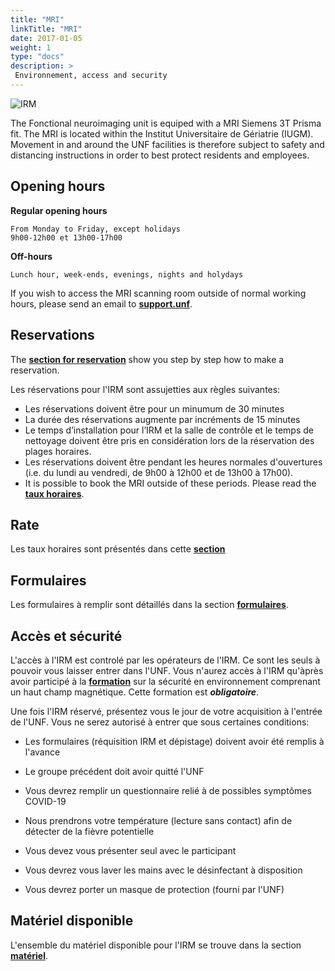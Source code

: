 ```yaml
---
title: "MRI"
linkTitle: "MRI"
date: 2017-01-05
weight: 1
type: "docs"
description: >
 Environnement, access and security
---
```


![IRM](/images/documentation/MRI_prisma.jpg)

The Fonctional neuroimaging unit is equiped with a MRI Siemens 3T Prisma fit. The MRI is located within the Institut Universitaire de Gériatrie (IUGM). Movement in and around the UNF facilities is therefore subject to safety and distancing instructions in order to best protect residents and employees.


## Opening hours

**Regular opening hours**

```
From Monday to Friday, except holidays
9h00-12h00 et 13h00-17h00
```

**Off-hours**
```
Lunch hour, week-ends, evenings, nights and holydays
```

If you wish to access the MRI scanning room outside of normal working hours, please send an email to **[support.unf](mailto:support.unf@criugm.qc.ca?subject=Demande_Accès_MRI_Off-Hours)**.


## Reservations

The [__section for reservation__](https://unf-montreal.ca/documentation/facility/reservation/) show you step by step how to make a reservation.  

Les réservations pour l'IRM sont assujetties aux règles suivantes:

* Les réservations doivent être pour un minumum de 30 minutes
* La durée des réservations augmente par incréments de 15 minutes
* Le temps d’installation pour l’IRM et la salle de contrôle et le temps de nettoyage doivent être pris en considération lors de la réservation des plages horaires.
* Les réservations doivent être pendant les heures normales d'ouvertures (i.e. du lundi au vendredi, de 9h00 à 12h00 et de 13h00 à 17h00).
* It is possible to book the MRI outside of these periods. Please read the [__taux horaires__](http://www.unf-montreal.ca/fr/rate).

## Rate

Les taux horaires sont présentés dans cette [__section__](https://unf-montreal.ca/fr/rate)


## Formulaires

Les formulaires à remplir sont détaillés dans la section [__formulaires__](https://unf-montreal.ca/fr/documentation/your_study/setup_mri/forms).


## Accès et sécurité

L'accès à l'IRM est controlé par les opérateurs de l'IRM. Ce sont les seuls à pouvoir vous laisser entrer dans l'UNF.
Vous n'aurez accès à l'IRM qu'àprès avoir participé à la [__formation__](https://unf-montreal.ca/fr/documentation/welcome/security) sur la sécurité en environnement comprenant un haut champ magnétique. Cette formation est __*obligatoire*__.

Une fois l'IRM réservé, présentez vous le jour de votre acquisition à l'entrée de l'UNF. Vous ne serez autorisé à entrer que sous certaines conditions:

- Les formulaires (réquisition IRM et dépistage) doivent avoir été remplis à l'avance

- Le groupe précédent doit avoir quitté l'UNF

- Vous devrez remplir un questionnaire relié à de possibles symptômes COVID-19

- Nous prendrons votre température (lecture sans contact) afin de détecter de la fièvre potentielle

- Vous devez vous présenter seul avec le participant

- Vous devrez vous laver les mains avec le désinfectant à disposition

- Vous devrez porter un masque de protection (fourni par l'UNF)


## Matériel disponible

L'ensemble du matériel disponible pour l'IRM se trouve dans la section [__matériel__](https://unf-montreal.ca/fr/documentation/facility/hardware_software).
